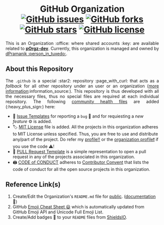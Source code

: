 <h1 align = "center">
  GitHub Organization<br>
  <a href="https://github.com/pOrgz-dev/.github/issues"><img alt="GitHub issues" src="https://img.shields.io/github/issues/pOrgz-dev/.github?logo=github&style=plastic"></a>
  <a href="https://github.com/pOrgz-dev/.github/network"><img alt="GitHub forks" src="https://img.shields.io/github/forks/pOrgz-dev/.github?logo=github&style=plastic"></a>
  <a href="https://github.com/pOrgz-dev/.github/stargazers"><img alt="GitHub stars" src="https://img.shields.io/github/stars/pOrgz-dev/.github?logo=github&style=plastic"></a>
  <a href="https://github.com/pOrgz-dev/.github/blob/master/LICENSE"><img alt="GitHub license" src="https://img.shields.io/github/license/pOrgz-dev/.github?logo=git&style=plastic"></a>
</h1>

<p align = "justify">This is an Organization :office: where shared accounts :key: are available related to <a href = "https://github.com/pOrgz-dev"><b>pOrgz-dev</b></a>. Currently, this organization is managed and owned by <a href = "https://github.com/ZenithClown">dPramanik :person_in_tuxedo:</a>.</p>

## About this Repository

<p align = "justify">The <code>.github</code> is a special :star2: repository :page_with_curl: that acts as a <i>fallback</i> for all other repository under an user or an organization (<a href = "https://www.freecodecamp.org/news/how-to-use-the-dot-github-repository/">more information</a>:information_source:). This repository is thus developed with all the necessary files, thus no special files are required at each individual repository. The following <a href = "https://docs.github.com/en/communities/setting-up-your-project-for-healthy-contributions/creating-a-default-community-health-file">community health files</a> are added (:heavy_plus_sign:) here:</p>

* :toolbox: [Issue Templates](.github/ISSUE_TEMPLATE) for reporting a `bug` :bug: and for requiesting a *new feature* :gear: is added.
* :label: [MIT License](LICENSE) file is added. All the projects in this organization adheres to MIT License unless specified. Thus, you are free to use and distribute any/part of the project. Do refer my [profile:bangbang:](https://github.com/ZenithClown) or the [organization profile:exclamation:](https://github.com/pOrgz-dev) if you use the code :warning:!
* :nut_and_bolt: [PULL Request Template](.github/PULL_REQUEST_TEMPLATE.md) is a simple representation to open a pull request in any of the projects associated in this organization.
* :printer: [CODE of CONDUCT](.github/CODE_OF_CONDUCT.md) adheres to [Contributor Convent](https://www.contributor-covenant.org/) that lists the code of conduct for all the open source projects in this organization.

## Reference Link(s)
1. Create/Edit the Organization's `README.md` file for [public](profile/README.md). ([documentation](https://docs.github.com/en/organizations/collaborating-with-groups-in-organizations/customizing-your-organizations-profile):notebook_with_decorative_cover:)
2. GitHub [Emoji Cheat Sheet :smiley:](https://github.com/ikatyang/emoji-cheat-sheet/blob/master/README.md) which is automatically updated from GitHub Emoji API and Unicode Full Emoji List.
3. Create/Add badges :beginner: to your `README` files from [ShieldsIO](https://shields.io/).
